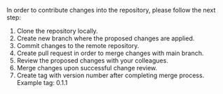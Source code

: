 In order to contribute changes into the repository, please follow the next step:  
1. Clone the repository locally.  
2. Create new branch where the proposed changes are applied.  
3. Commit changes to the remote repository.  
4. Create pull request in order to merge changes with main branch.  
5. Review the proposed changes with your colleagues.  
6. Merge changes upon successful change review.  
7. Create tag with version number after completing merge process. Example tag: 0.1.1
